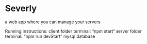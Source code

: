 # Severly
a web app where you can manage your servers

Running instructions:
 client folder terminal: “npm start”
 server folder terminal: “npm run devStart”
mysql database

